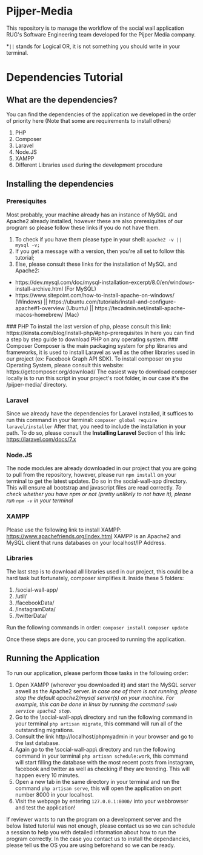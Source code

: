 # Pijper-Media
This repository is to manage the workflow of the social wall application RUG's Software Engineering team developed for the Pijper Media company.

*```||``` stands for Logical OR, it is not something you should write in your terminal.

# Dependencies Tutorial
## What are the dependencies?
You can find the dependencies of the application we developed in the order of priority here (Note that some are requirements to install others)
1. PHP
2. Composer
3. Laravel
4. Node.JS
5. XAMPP
6. Different Libraries used during the development procedure

## Installing the dependencies
### Preresiquites
Most probably, your machine already has an instance of MySQL and Apache2 already installed, however these are also preresiquites of our program so please follow these links if you do not have them. 
1. To check if you have them please type in your shell: ```apache2 -v || mysql -v;```
2. If you get a message with a version, then you're all set to follow this tutorial;
3. Else, please consult these links for the installation of MySQL and Apache2:
<ul> <li> https://dev.mysql.com/doc/mysql-installation-excerpt/8.0/en/windows-install-archive.html (For MySQL) </li>
 <li> https://www.sitepoint.com/how-to-install-apache-on-windows/ (Windows) || https://ubuntu.com/tutorials/install-and-configure-apache#1-overview (Ubuntu) || https://tecadmin.net/install-apache-macos-homebrew/ (Mac) </li> </ul>
 ### PHP
 To install the last version of php, please consult this link:
 https://kinsta.com/blog/install-php/#php-prerequisites
 In here you can find a step by step guide to download PHP on any operating system.
 ### Composer
 Composer is the main packaging system for php libraries and frameworks, it is used to install Laravel as well as the other libraries used in our project (ex: Facebook Graph API SDK). To install composer on you Operating System, please consult this website:
 https://getcomposer.org/download/
 The easiest way to download composer locally is to run this script in your project's root folder, in our case it's the /pijper-media/ directory.
 
 ### Laravel
 Since we already have the dependencies for Laravel installed, it suffices to run this command in your terminal:
 ```composer global require laravel/installer```
 After that, you need to include the installation in your path. To do so, please consult the **Installing Laravel** Section of this link:
 https://laravel.com/docs/7.x
 
 ### Node.JS
 The node modules are already downloaded in our project that you are going to pull from the repository, however, please run ```npm install``` on your terminal to get the latest updates. Do so in the social-wall-app directory. This will ensure all bootstrap and javascript files are read correctly.
 *To check whether you have npm or not (pretty unlikely to not have it), please run ```npm -v``` in your terminal*
 
 ### XAMPP
 Please use the following link to install XAMPP:
 https://www.apachefriends.org/index.html
XAMPP is an Apache2 and MySQL client that runs databases on your localhost/IP Address.

### Libraries
The last step is to download all libraries used in our project, this could be a hard task but fortunately, composer simplifies it.
Inside these 5 folders:
1. /social-wall-app/
2. /util/
3. /facebookData/
4. /instagramData/
6. /twitterData/

Run the following commands in order:
```composer install```
```composer update```

Once these steps are done, you can proceed to running the application.

## Running the Application

To run our application, please perform those tasks in the following order:
1. Open XAMPP (wherever you downloaded it) and start the MySQL server aswell as the Apache2 server. *In case one of them is not running, please stop the default apache2/mysql server(s) on your machine. For example, this can be done in linux by running the command ```sudo service apache2 stop```*.
2. Go to the \social-wall-app\ directory and run the following command in your terminal ```php artisan migrate```, this command will run all of the outstanding migrations.
3. Consult the link http://localhost/phpmyadmin in your browser and go to the last database.
4. Again go to the \social-wall-app\ directory and run the following command in your terminal ```php artisan schedule:work```, this command will start filling the database with the most recent posts from instagram, facebook and twitter as well as checking if they are trending. This will happen every 10 minutes.
5. Open a new tab in the same directory in your terminal and run the command ```php artisan serve```, this will open the application on port number 8000 in your localhost.
6. Visit the webpage by entering ```127.0.0.1:8000/``` into your webbrowser and test the application!

If reviewer wants to run the program on a development server and the below listed tutorial was not enough, please contact us so we can schedule a session to help you with detailed information about how to run the program correctly. In the case you contact us to install the dependancies, please tell us the OS you are using beforehand so we can be ready.

